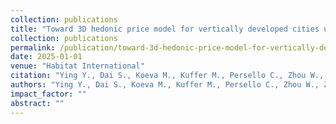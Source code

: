 ```yaml
---
collection: publications
title: "Toward 3D hedonic price model for vertically developed cities using street view images and machine learning methods"
collection: publications
permalink: /publication/toward-3d-hedonic-price-model-for-vertically-developed-cities-using-street-view-images-and-machine-learning-methods
date: 2025-01-01
venue: "Habitat International"
citation: "Ying Y., Dai S., Koeva M., Kuffer M., Persello C., Zhou W., Zevenbergen J. Toward 3D hedonic price model for vertically developed cities using street view images and machine learning methods. Habitat International 156 (2025): 103288."
authors: "Ying Y., Dai S., Koeva M., Kuffer M., Persello C., Zhou W., Zevenbergen J."
impact_factor: ""
abstract: ""
---
```

